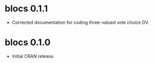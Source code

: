 # blocs 0.1.1

 - Corrected documentation for coding three-valued vote choice DV.

# blocs 0.1.0

 - Initial CRAN release.
